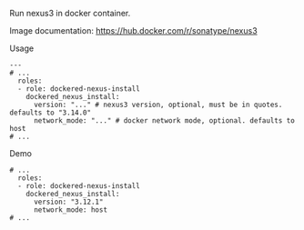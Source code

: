 Run nexus3 in docker container.

Image documentation: https://hub.docker.com/r/sonatype/nexus3

Usage
```
---
# ...
  roles:
  - role: dockered-nexus-install
    dockered_nexus_install:
      version: "..." # nexus3 version, optional, must be in quotes. defaults to "3.14.0"
      network_mode: "..." # docker network mode, optional. defaults to host
# ...
```

Demo
```
# ...
  roles:
  - role: dockered-nexus-install
    dockered_nexus_install:
      version: "3.12.1"
      network_mode: host
# ...
```
